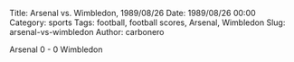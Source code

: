 Title: Arsenal vs. Wimbledon, 1989/08/26
Date: 1989/08/26 00:00
Category: sports
Tags: football, football scores, Arsenal, Wimbledon
Slug: arsenal-vs-wimbledon
Author: carbonero


Arsenal 0 - 0 Wimbledon
